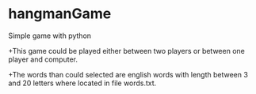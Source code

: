 # hangmanGame
 Simple game with python

+This game could be played either between two players or between one player and computer.

+The words than could selected are english words with length between 3 and 20 letters where located in file words.txt.
